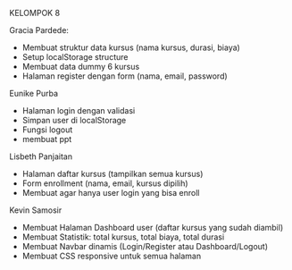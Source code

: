 KELOMPOK 8

Gracia Pardede: 
- Membuat struktur data kursus (nama kursus, durasi, biaya)
- Setup localStorage structure
- Membuat data dummy 6 kursus
- Halaman register dengan form (nama, email, password)

Eunike Purba
- Halaman login dengan validasi
- Simpan user di localStorage
- Fungsi logout
- membuat ppt
    
Lisbeth Panjaitan
- Halaman daftar kursus (tampilkan semua kursus)
- Form enrollment (nama, email, kursus dipilih)
- Membuat agar hanya user login yang bisa enroll 

Kevin Samosir
- Membuat Halaman Dashboard user (daftar kursus yang sudah diambil)
- Membuat Statistik: total kursus, total biaya, total durasi
- Membuat Navbar dinamis (Login/Register atau Dashboard/Logout)
- Membuat CSS responsive untuk semua halaman